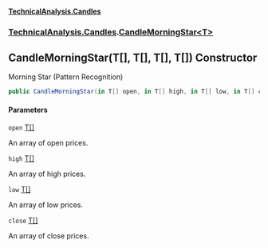 #### [TechnicalAnalysis\.Candles](Atypical.TechnicalAnalysis.Candles.md 'Atypical\.TechnicalAnalysis\.Candles')
### [TechnicalAnalysis\.Candles](Atypical.TechnicalAnalysis.Candles.md#TechnicalAnalysis.Candles 'TechnicalAnalysis\.Candles').[CandleMorningStar&lt;T&gt;](CandleMorningStar_T_.md 'TechnicalAnalysis\.Candles\.CandleMorningStar\<T\>')

## CandleMorningStar\(T\[\], T\[\], T\[\], T\[\]\) Constructor

Morning Star \(Pattern Recognition\)

```csharp
public CandleMorningStar(in T[] open, in T[] high, in T[] low, in T[] close);
```
#### Parameters

<a name='TechnicalAnalysis.Candles.CandleMorningStar_T_.CandleMorningStar(T[],T[],T[],T[]).open'></a>

`open` [T](CandleMorningStar_T_.md#TechnicalAnalysis.Candles.CandleMorningStar_T_.T 'TechnicalAnalysis\.Candles\.CandleMorningStar\<T\>\.T')[\[\]](https://docs.microsoft.com/en-us/dotnet/api/System.Array 'System\.Array')

An array of open prices\.

<a name='TechnicalAnalysis.Candles.CandleMorningStar_T_.CandleMorningStar(T[],T[],T[],T[]).high'></a>

`high` [T](CandleMorningStar_T_.md#TechnicalAnalysis.Candles.CandleMorningStar_T_.T 'TechnicalAnalysis\.Candles\.CandleMorningStar\<T\>\.T')[\[\]](https://docs.microsoft.com/en-us/dotnet/api/System.Array 'System\.Array')

An array of high prices\.

<a name='TechnicalAnalysis.Candles.CandleMorningStar_T_.CandleMorningStar(T[],T[],T[],T[]).low'></a>

`low` [T](CandleMorningStar_T_.md#TechnicalAnalysis.Candles.CandleMorningStar_T_.T 'TechnicalAnalysis\.Candles\.CandleMorningStar\<T\>\.T')[\[\]](https://docs.microsoft.com/en-us/dotnet/api/System.Array 'System\.Array')

An array of low prices\.

<a name='TechnicalAnalysis.Candles.CandleMorningStar_T_.CandleMorningStar(T[],T[],T[],T[]).close'></a>

`close` [T](CandleMorningStar_T_.md#TechnicalAnalysis.Candles.CandleMorningStar_T_.T 'TechnicalAnalysis\.Candles\.CandleMorningStar\<T\>\.T')[\[\]](https://docs.microsoft.com/en-us/dotnet/api/System.Array 'System\.Array')

An array of close prices\.